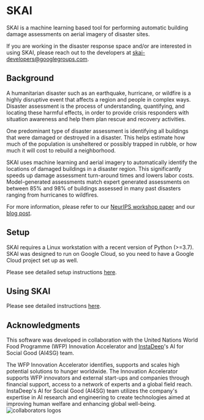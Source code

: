 # SKAI

SKAI is a machine learning based tool for performing automatic building damage assessments on aerial imagery of disaster sites.

If you are working in the disaster response space and/or are interested in using SKAI, please reach out to the developers at [skai-developers@googlegroups.com](mailto:skai-developers@googlegroups.com).

## Background

A humanitarian disaster such as an earthquake, hurricane, or wildfire is a highly disruptive event that affects a region and people in complex ways. Disaster assessment is the process of understanding, quantifying, and locating these harmful effects, in order to provide crisis responders with situation awareness and help them plan rescue and recovery activities.

One predominant type of disaster assessment is identifying all buildings that were damaged or destroyed in a disaster. This helps estimate how much of the population is unsheltered or possibly trapped in rubble, or how much it will cost to rebuild a neighborhood.

SKAI uses machine learning and aerial imagery to automatically identify the locations of damaged buildings in a disaster region. This significantly speeds up damage assessment turn-around times and lowers labor costs. Model-generated assessments match expert generated assessments on between 85% and 98% of buildings assessed in many past disasters ranging from hurricanes to wildfires.

For more information, please refer to our [NeurIPS workshop paper](https://arxiv.org/abs/2011.14004) and our [blog post](https://ai.googleblog.com/2020/06/machine-learning-based-damage.html).


## Setup

SKAI requires a Linux workstation with a recent version of Python (>=3.7). SKAI was designed to run on Google Cloud, so you need to have a Google Cloud project set up as well.

Please see detailed setup instructions [here](setup.md).


## Using SKAI

Please see detailed instructions [here](assessment_instructions.md).


## Acknowledgments

This software was developed in collaboration with the United Nations World Food Programme (WFP) Innovation Accelerator and [InstaDeep](https://www.instadeep.com/)'s AI for Social Good (AI4SG) team.

The WFP Innovation Accelerator identifies, supports and scales high potential solutions to hunger worldwide. The Innovation Accelerator supports WFP innovators and external start-ups and companies through financial support, access to a network of experts and a global field reach.
InstaDeep's AI for Social Good (AI4SG) team utilizes the company's expertise in AI research and engineering to create technologies aimed at improving human welfare and enhancing global well-being.
![collaborators logos](https://drive.google.com/file/d/1UaizEHM4V-PSSKphoIFvTnSa7e1dOt1Z/view?usp=sharing)
